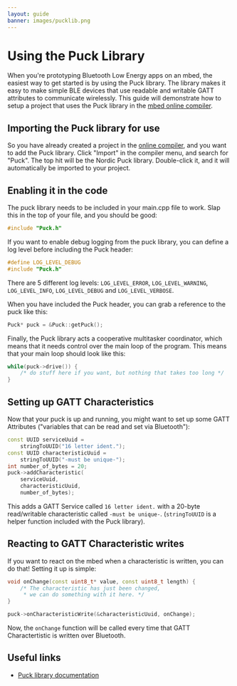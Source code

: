 ```yaml
---
layout: guide
banner: images/pucklib.png
---
```


# Using the Puck Library

When you're prototyping Bluetooth Low Energy apps on an mbed, the easiest way to get started is by using the Puck library.
The library makes it easy to make simple BLE devices that use readable and writable GATT attributes to communicate wirelessly.
This guide will demonstrate how to setup a project that uses the Puck library in the [mbed online compiler](https://developer.mbed.org/compiler).

## Importing the Puck library for use

So you have already created a project in the [online compiler](https://developer.mbed.org/compiler), and you want to add the Puck library.
Click "Import" in the compiler menu, and search for "Puck".
The top hit will be the Nordic Puck library.
Double-click it, and it will automatically be imported to your project.

## Enabling it in the code

The puck library needs to be included in your main.cpp file to work.
Slap this in the top of your file, and you should be good:

```cpp
#include "Puck.h"
```

If you want to enable debug logging from the puck library, you can define a log level before including the Puck header:

```cpp
#define LOG_LEVEL_DEBUG
#include "Puck.h"
```

There are 5 different log levels: `LOG_LEVEL_ERROR`, `LOG_LEVEL_WARNING`, `LOG_LEVEL_INFO`, `LOG_LEVEL_DEBUG` and `LOG_LEVEL_VERBOSE`.

When you have included the Puck header, you can grab a reference to the puck like this:

```cpp
Puck* puck = &Puck::getPuck();
```

Finally, the Puck library acts a cooperative multitasker coordinator, which means that it needs control over the main loop of the program.
This means that your main loop should look like this:

```cpp
while(puck->drive()) {
    /* do stuff here if you want, but nothing that takes too long */
}
```

## Setting up GATT Characteristics

Now that your puck is up and running, you might want to set up some GATT Attributes ("variables that can be read and set via Bluetooth"):

```cpp
const UUID serviceUuid =
    stringToUUID("16 letter ident.");
const UUID characteristicUuid =
    stringToUUID("-must be unique-");
int number_of_bytes = 20;
puck->addCharacteristic(
    serviceUuid,
    characteristicUuid,
    number_of_bytes);
```

This adds a GATT Service called `16 letter ident.` with a 20-byte read/writable characteristic called `-must be unique-`.  (`stringToUUID` is a helper function included with the Puck library).

## Reacting to GATT Characteristic writes

If you want to react on the mbed when a characteristic is written, you can do that!
Setting it up is simple:

```cpp
void onChange(const uint8_t* value, const uint8_t length) {
    /* The characteristic has just been changed,
     * we can do something with it here. */
}

puck->onCharacteristicWrite(&characteristicUuid, onChange);
```

Now, the `onChange` function will be called every time that GATT Charactertistic is written over Bluetooth.

## Useful links

- [Puck library documentation](http://developer.mbed.org/teams/Nordic-Pucks/code/Puck/docs/e41c83f1430e/classPuck.html)
